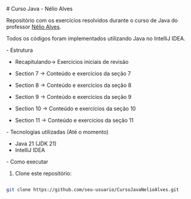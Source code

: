 ﻿\# Curso Java - Nélio Alves

Repositório com os exercícios resolvidos durante o curso de Java do professor [Nélio Alves](https://www.udemy.com/course/java-curso-completo/).

Todos os códigos foram implementados utilizando Java no IntelliJ IDEA.



\- Estrutura

- Recapitulando→ Exercícios iniciais de revisão

- Section 7 → Conteúdo e exercícios da seção 7

- Section 8 → Conteúdo e exercícios da seção 8

- Section 9 → Conteúdo e exercícios da seção 9

- Section 10 → Conteúdo e exercícios da seção 10

- Section 11 → Conteúdo e exercícios da seção 11

\- Tecnologias utilizadas (Até o momento)

* Java 21 (JDK 21)
* IntelliJ IDEA

\- Como executar

1. Clone este repositório:

```bash

git clone https://github.com/seu-usuario/CursoJavaNelioAlves.git
